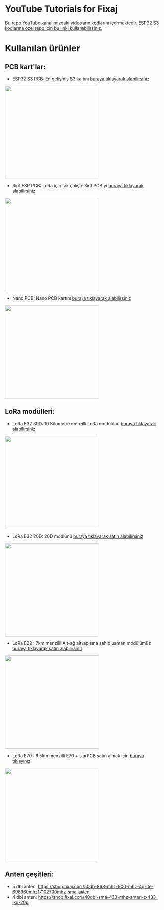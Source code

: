 # YouTube Tutorials for Fixaj
Bu repo YouTube kanalımızdaki videoların kodlarını içermektedir. [ESP32 S3 kodlarına özel repo için bu linki kullanabilirsiniz.](https://github.com/fixajteknik/ESP32-S3-Tutorials)

# Kullanılan ürünler

## PCB kart'lar:
- ESP32 S3 PCB: En gelişmiş S3 kartını [buraya tıklayarak alabilirsiniz](https://shop.fixaj.com/esp32-s3-board-n16r8-lehimlenmis-tak-calistir-usb-type-c)
<img src="https://shop.fixaj.com/uploads/urunler/esp32-s3-board-n16r8-lehimlenmis-tak-calistir-usb-type-c-251.jpg" width="300">

- 3in1 ESP PCB: LoRa için tak çalıştır 3in1 PCB'yi [buraya tıklayarak alabilirsiniz](https://shop.fixaj.com/3in1-esp32-hazir-lehimli-tak-calistir-pcb-e22-ve-e32-lora-modulleri-ile-uyumlu)

<img src="https://shop.fixaj.com/uploads/urunler/3in1-esp32-hazir-lehimli-pcb-e22-ve-e32-lora-modulleri-ile-uyumlu-10.jpg" width="300">

- Nano PCB: Nano PCB kartını [buraya tıklayarak alabilirsiniz](https://shop.fixaj.com/3in1-nano-hazir-lehimli-tak-calistir-pcb-shield-e22-ve-e32-lora-modulleri-ile-uyumlu)
  
<img src="https://shop.fixaj.com/uploads/urunler/arduino-nano-icin-3in1-nano-shield-lora-moduller-ile-tak-calistir-46.jpg" width="300">


## LoRa modülleri:
- LoRa E32 30D: 10 Kilometre menzilli LoRa modülünü [buraya tıklayarak alabilirsiniz](https://shop.fixaj.com/10km-menzilli-433-mhz-lora-modulu-sx-1278-e32-433t30d-e32-ttl-1w)
  
<img src="https://shop.fixaj.com/uploads/urunler/10km-menzilli-433-mhz-lora-modulu-sx-1278-e32-433t30d-e32-ttl-1w-83.jpg" width="300">

- LoRa E32 20D: 20D modlünü [buraya tıklayarak satın alabilirsiniz](https://shop.fixaj.com/e32-433t20d-lora-modulu-e32-433t20dc-sx1278-433-mhz)
  
<img src="https://shop.fixaj.com/uploads/urunler/e32-433t20d-lora-modulu-e32-433t20dc-sx1278-433-mhz-90.jpg" width="300">

- LoRa E22 : 7km menzilli Alt-ağ altyapısına sahip uzman modülümüz [buraya tıklayarak satın alabilirsiniz](https://shop.fixaj.com/e22-900t22d-7km-menzilli-900mhz-sx1262-lora-modulu)
  
<img src="https://shop.fixaj.com/uploads/urunler/e22-900t22d-7km-menzilli-900mhz-sx1262-lora-modulu-77.jpg" width="300">

- LoRa E70 : 6.5km menzilli E70 + starPCB satın almak için [buraya tıklayınız](https://shop.fixaj.com/star-pcb-e70-433nw30s-65km-uart-lehimli-tak-calistir)
  
<img src="https://shop.fixaj.com/uploads/urunler/star-pcb-e70-433nw30s-6-5km-uart-lehimli-tak-calistir-201.png" width="300">


## Anten çeşitleri:
- 5 dbi anten: https://shop.fixaj.com/50db-868-mhz-900-mhz-4g-lte-698960mhz17102700mhz-sma-anten
- 4 dbi anten: https://shop.fixaj.com/40dbi-sma-433-mhz-anten-tx433-jkd-20p
